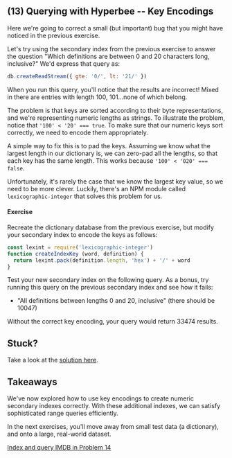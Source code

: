 ## (13) Querying with Hyperbee -- Key Encodings

Here we're going to correct a small (but important) bug that you might have noticed in the previous exercise.

Let's try using the secondary index from the previous exercise to answer the question "Which definitions are between 0 and 20 characters long, inclusive?" We'd express that query as:
```js
db.createReadStream({ gte: '0/', lt: '21/' })
```

When you run this query, you'll notice that the results are incorrect! Mixed in there are entries with length 100, 101...none of which belong.

The problem is that keys are sorted according to their byte representations, and we're representing numeric lengths as strings. To illustrate the problem, notice that `'100' < '20' === true`. To make sure that our numeric keys sort correctly, we need to encode them appropriately.

A simple way to fix this is to pad the keys. Assuming we know what the largest length in our dictionary is, we can zero-pad all the lengths, so that each key has the same length. This works because `'100' < '020' === false`.

Unfortunately, it's rarely the case that we know the largest key value, so we need to be more clever. Luckily, there's an NPM module called `lexicographic-integer` that solves this problem for us.

#### Exercise

Recreate the dictionary database from the previous exercise, but modify your secondary index to encode the keys as follows:
```js
const lexint = require('lexicographic-integer')
function createIndexKey (word, definition) {
  return lexint.pack(definition.length, 'hex') + '/' + word
}
```

Test your new secondary index on the following query. As a bonus, try running this query on the previous secondary index and see how it fails:
* "All definitions between lengths 0 and 20, inclusive" (there should be 10047)

Without the correct key encoding, your query would return 33474 results.

## Stuck?

Take a look at the [solution here](/solutions/13/index.js).

## Takeaways

We've now explored how to use key encodings to create numeric secondary indexes correctly. With these additional indexes, we can satisfy sophisticated range queries efficiently.

In the next exercises, you'll move away from small test data (a dictionary), and onto a large, real-world dataset.

[Index and query IMDB in Problem 14](14.md)